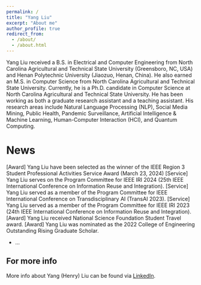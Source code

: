 ```yaml
---
permalink: /
title: "Yang Liu"
excerpt: "About me"
author_profile: true
redirect_from: 
  - /about/
  - /about.html
---
```


Yang Liu received a B.S. in Electrical and Computer Engineering from North Carolina Agricultural and Technical State University (Greensboro, NC, USA) and Henan Polytechnic University (Jiaozuo, Henan, China). He also earned an M.S. in Computer Science from North Carolina Agricultural and Technical State University. Currently, he is a Ph.D. candidate in Computer Science at North Carolina Agricultural and Technical State University. He has been working as both a graduate research assistant and a teaching assistant. His research areas include Natural Language Processing (NLP), Social Media Mining, Public Health, Pandemic Surveillance, Artificial Intelligence & Machine Learning, Human-Computer Interaction (HCI), and Quantum Computing.


News
======
[Award] Yang Liu have been selected as the winner of the IEEE Region 3 Student Professional Activities Service Award (March 23, 2024)
[Service] Yang Liu serves on the Program Committee for IEEE IRI 2024 (25th IEEE International Conference on Information Reuse and Integration). 
[Service] Yang Liu served as a member of the Program Committee for IEEE International Conference on Transdisciplinary AI (TransAI 2023).
[Service] Yang Liu served as a member of the Program Committee for IEEE IRI 2023 (24th IEEE International Conference on Information Reuse and Integration).
[Award] Yang Liu received National Science Foundation Student Travel award.
[Award] Yang Liu was nominated as the 2022 College of Engineering Outstanding Rising Graduate Scholar.
* ... 


For more info
------
More info about Yang (Henry) Liu can be found via [LinkedIn](https://www.linkedin.com/in/yang-liu-575673185/). 
 
